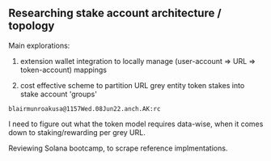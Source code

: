 ## Researching stake account architecture / topology

Main explorations:

1) extension wallet integration to locally manage (user-account => URL => token-account) mappings

2) cost effective scheme to partition URL grey entity token stakes into stake account 'groups'

```
blairmunroakusa@1157Wed.08Jun22.anch.AK:rc
```

I need to figure out what the token model requires data-wise, when it comes down to staking/rewarding per grey URL.

Reviewing Solana bootcamp, to scrape reference implmentations.
